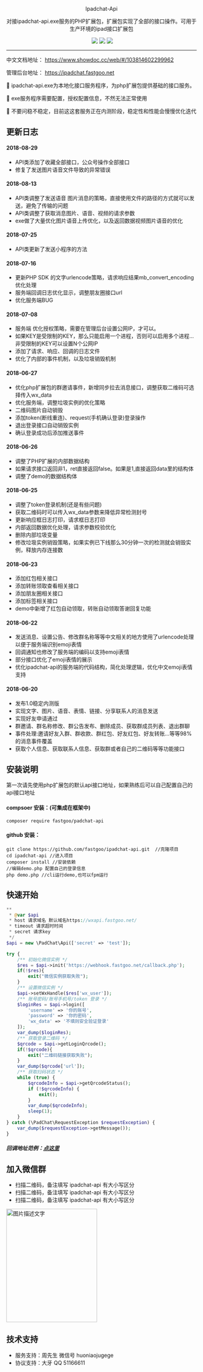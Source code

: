 <p align="center">
  Ipadchat-Api
</p>
<p align="center">对接ipadchat-api.exe服务的PHP扩展包，扩展包实现了全部的接口操作。可用于生产环境的ipad接口扩展包</p>

<p align="center">
  <a href="https://github.com/fastgoo/padchat-php"><img src="https://img.shields.io/badge/license-MIT-brightgreen.svg"></a> 
 <a href="https://github.com/fastgoo/padchat-php"><img src="https://img.shields.io/badge/php->=5.6-brightgreen.svg"></a> <a href="https://github.com/fastgoo/padchat-php"><img src="https://img.shields.io/badge/server-windows-2077ff.svg"></a>
</p>

---
中文文档地址： https://www.showdoc.cc/web/#/103814602299962

管理后台地址： https://ipadchat.fastgoo.net

:gift: ipadchat-api.exe为本地化接口服务程序，为php扩展包提供基础的接口服务。

:tada: exe服务程序需要配置，授权配置信息，不然无法正常使用

:ghost: 不要问稳不稳定，目前这这套服务正在内测阶段，稳定性和性能会慢慢优化迭代


## 更新日志
#### 2018-08-29
- API类添加了收藏全部接口，公众号操作全部接口
- 修复了发送图片语音文件导致的异常错误
#### 2018-08-13
- API类调整了发送语音 图片消息的策略，直接使用文件的路径的方式就可以发送，避免了传输的问题
- API类调整了获取消息图片、语音、视频的请求参数
- exe做了大量优化图片语音上传优化，以及返回数据视频图片语音的优化
#### 2018-07-25
- API类更新了发送小程序的方法
#### 2018-07-16
- 更新PHP SDK 的文字urlencode策略，请求响应结果mb_convert_encoding优化处理
- 服务端回调日志优化显示，调整朋友圈接口url
- 优化服务端BUG
#### 2018-07-08
- 服务端 优化授权策略，需要在管理后台设置公网IP，才可以。
- 如果KEY是受限制的KEY，那么只能启用一个进程，否则可以启用多个进程...非受限制的KEY可以设置N个公网IP
- 添加了请求、响应、回调的日志文件
- 优化了内部的事件机制，以及垃圾销毁机制
#### 2018-06-27
- 优化php扩展包的群邀请事件，新增同步拉去消息接口，调整获取二维码可选择传入wx_data
- 优化服务端，调整垃圾实例的优化策略
- 二维码图片自动销毁
- 添加token(断线重连)、request(手机确认登录)登录操作
- 退出登录接口自动销毁实例
- 确认登录成功后添加推送事件
#### 2018-06-26
- 调整了PHP扩展的内部数据结构
- 如果请求接口返回非1，ret直接返回false。如果是1,直接返回data里的结构体
- 调整了demo的数据结构体
#### 2018-06-25
- 调整了token登录机制(还是有些问题)
- 获取二维码时可以传入wx_data参数来降低异常检测封号
- 更新响应框日志打印，请求框日志打印
- 内部返回数据优化处理，请求参数校验优化
- 删除内部垃圾变量
- 修改垃圾实例销毁策略，如果实例已下线那么30分钟一次的检测就会销毁实例，释放内存连接数
#### 2018-06-23
- 添加红包相关接口
- 添加转账领取查看相关接口
- 添加朋友圈相关接口
- 添加标签相关接口
- demo中新增了红包自动领取，转账自动领取答谢回复功能
#### 2018-06-22
- 发送消息、设置公告、修改群名称等等中文相关的地方使用了urlencode处理以便于服务端识别emoji表情
- 回调通知也修改了服务端的编码以支持emoji表情
- 部分接口优化了emoji表情的展示
- 优化ipadchat-api的服务端的代码结构，简化处理逻辑，优化中文emoji表情支持
#### 2018-06-20
- 发布1.0稳定内测版
- 实现文字、图片、语音、表情、链接、分享联系人的消息发送
- 实现好友申请通过
- 群邀请、群名称修改、群公告发布、删除成员、获取群成员列表、退出群聊
- 事件处理:邀请好友入群、群收款、群红包、好友红包、好友转账...等等98%的消息事件覆盖
- 获取个人信息、获取联系人信息、获取群或者自己的二维码等等功能接口

## 安装说明

第一次请先使用php扩展包的默认api接口地址，如果熟练后可以自己配置自己的api接口地址
#### compsoer 安装：(可集成在框架中)
`composer require fastgoo/padchat-api` 
#### github 安装：
```
git clone https://github.com/fastgoo/ipadchat-api.git  //克隆项目
cd ipadchat-api //进入项目
composer install //安装依赖
//编辑demo.php 配置自己的登录信息
php demo.php //cli运行demo,也可以fpm运行
```

## 快速开始

```PHP
**
 * @var $api
 * host 请求域名 默认域名https://wxapi.fastgoo.net/
 * timeout 请求超时时间
 * secret 请求key
 */
$api = new \PadChat\Api(['secret' => 'test']);

try {
    /** 初始化微信实例 */
    $res = $api->init('https://webhook.fastgoo.net/callback.php');
    if(!$res){
        exit("微信实例获取失败");
    }
    /** 设置微信实例 */
    $api->setWxHandle($res['wx_user']);
    /** 账号密码/账号手机号/token 登录 */
    $loginRes = $api->login([
        'username' => '你的账号',
        'password' => '你的密码',
        'wx_data' => '不填则安全验证登录'
    ]);
    var_dump($loginRes);
    /** 获取登录二维码 */
    $qrcode = $api->getLoginQrcode();
    if(!$qrcode){
        exit("二维码链接获取失败");
    }
    var_dump($qrcode['url']);
    /** 获取扫码状态 */
    while (true) {
        $qrcodeInfo = $api->getQrcodeStatus();
        if (!$qrcodeInfo) {
            exit();
        }
        var_dump($qrcodeInfo);
        sleep(1);
    }
} catch (\PadChat\RequestException $requestException) {
    var_dump($requestException->getMessage());
}
```
##### 回调地址范例：[点这里](https://github.com/fastgoo/ipadchat-api/blob/master/callback.php)

## 加入微信群
- 扫描二维码，备注填写 ipadchat-api 有大小写区分
- 扫描二维码，备注填写 ipadchat-api 有大小写区分
- 扫描二维码，备注填写 ipadchat-api 有大小写区分
<img src="https://resource.fastgoo.net/201806211622073557.JPG" width="240" height="300" alt="图片描述文字"/>

## 技术支持
- 服务支持：周先生 微信号 huoniaojugege
- 协议支持：大牙 QQ 51166611
